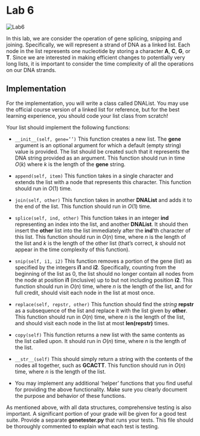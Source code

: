 # Lab 6
![Lab6](https://i.imgur.com/cAnkB56.jpg)

In this lab, we are consider the operation of gene splicing, snipping and joining. Specifically, we will represent a strand of DNA as a linked list. Each node in the list represents one nucleotide by storing a character **A**, **C**, **G**, or **T**. Since we are interested in making efficient changes to potentially very long lists, it is important to consider the time complexity of all the operations on our DNA strands.

## Implementation

For the implementation, you will write a class called DNAList. You may use the official course version of a linked list for reference, but for the best learning experience, you should code your list class from scratch!

Your list should implement the following functions:

- `__init__(self, gene=’’)` This function creates a new list. The **gene** argument is an optional argument for which a default (empty string) value is provided. The list should be created such that it represents the DNA string provided as an argument. This function should run in time *O*(*k*) where *k* is the length of the **gene** string.

- `append(self, item)` This function takes in a single character and extends the list with a node that represents this character. This function should run in *O*(1) time.

- `join(self, other)` This function takes in another **DNAList** and adds it to the end of the list. This function should run in *O*(1) time.

- `splice(self, ind, other)` This function takes in an integer **ind** representing an index into the list, and another **DNAList**. It should then insert the **other** list into the list immediately after the **ind**’th character of this list. This function should run in *O*(*n*) time, where *n* is the length of the list and *k* is the length of the other list (that’s correct, *k* should not appear in the time complexity of this function).

- `snip(self, i1, i2)` This function removes a portion of the gene (list) as specified by the integers **i1** and **i2**. Specifically, counting from the beginning of the list as 0, the list should no longer contain all nodes from the node at position **i1** (inclusive) up to but not including position **i2**. This function should run in *O*(*n*) time, where *n* is the length of the list, and for full credit, should visit each node in the list at most once.

- `replace(self, repstr, other)` This function should find the *string* **repstr** as a subsequence of the list and replace it with the list given by **other**. This function should run in *O*(*n*) time, where *n* is the length of the list, and should visit each node in the list at most **len(repstr)** times.

- `copy(self)`  This function returns a new list with the same contents as the list called upon. It should run in *O*(*n*) time, where *n* is the length of the list.

- `__str__(self)` This should simply return a string with the contents of the nodes all together, such as **GCACTT**. This function should run in *O*(*n*) time, where *n* is the length of the list.

- You may implement any additional ’helper’ functions that you find useful for providing the above functionality. Make sure you clearly document the purpose and behavior of these functions.

As mentioned above, with all data structures, comprehensive testing is also important. A significant portion of your grade will be given for a good test suite. Provide a separate **genetester.py** that runs your tests. This file should be thoroughly commented to explain what each test is testing.

